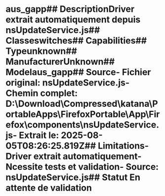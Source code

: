# aus_gapp##  DescriptionDriver extrait automatiquement depuis nsUpdateService.js##  Classeswitches##  Capabilities##  Typeunknown##  ManufacturerUnknown##  Modelaus_gapp##  Source- **Fichier original**: nsUpdateService.js- **Chemin complet**: D:\Download\Compressed\katana\PortableApps\FirefoxPortable\App\Firefox\components\nsUpdateService.js- **Extrait le**: 2025-08-05T08:26:25.819Z##  Limitations- Driver extrait automatiquement- Ncessite tests et validation- Source: nsUpdateService.js##  Statut En attente de validation